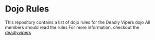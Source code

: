 Dojo Rules
==========

This repository contains a list of dojo rules for the Deadly Vipers dojo
All members should read the rules
For more information, checkout the [deadlyvipers](https://github.com/deadlyvipers)
